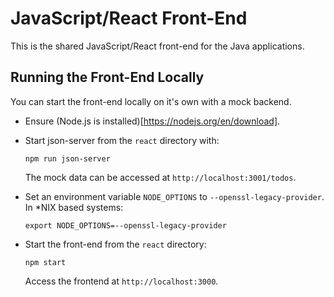 # JavaScript/React Front-End
This is the shared JavaScript/React front-end for the Java applications.

## Running the Front-End Locally
You can start the front-end locally on it's own with a mock backend.

* Ensure (Node.js is installed)[https://nodejs.org/en/download].
* Start json-server from the `react` directory with:

  ```
  npm run json-server
  ```

  The mock data can be accessed at `http://localhost:3001/todos`.

* Set an environment variable `NODE_OPTIONS` to `--openssl-legacy-provider`. 
  In *NIX based systems:

  ```
  export NODE_OPTIONS=--openssl-legacy-provider
  ```

* Start the front-end from the `react` directory:

  ```
  npm start
  ```

  Access the frontend at `http://localhost:3000`.
